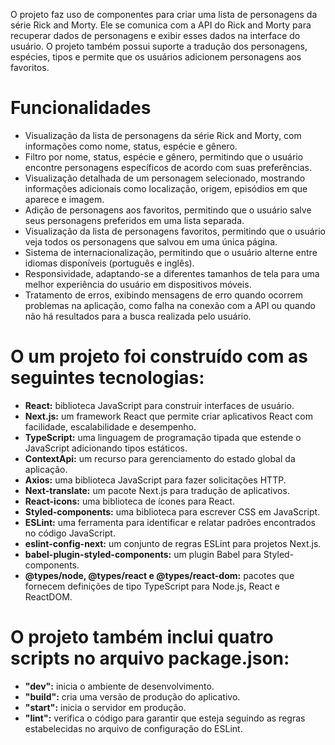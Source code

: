 O projeto faz uso de componentes para criar uma lista de personagens da série Rick and Morty. Ele se comunica com a API do Rick and Morty para recuperar dados de personagens e exibir esses dados na interface do usuário. O projeto também possui suporte a tradução dos personagens, espécies, tipos  e permite que os usuários adicionem personagens aos favoritos.

# Funcionalidades

- Visualização da lista de personagens da série Rick and Morty, com informações como nome, status, espécie e gênero.
- Filtro por nome, status, espécie e gênero, permitindo que o usuário encontre personagens específicos de acordo com suas preferências.
- Visualização detalhada de um personagem selecionado, mostrando informações adicionais como localização, origem, episódios em que aparece e imagem.
- Adição de personagens aos favoritos, permitindo que o usuário salve seus personagens preferidos em uma lista separada.
- Visualização da lista de personagens favoritos, permitindo que o usuário veja todos os personagens que salvou em uma única página.
- Sistema de internacionalização, permitindo que o usuário alterne entre idiomas disponíveis (português e inglês).
- Responsividade, adaptando-se a diferentes tamanhos de tela para uma melhor experiência do usuário em dispositivos móveis.
- Tratamento de erros, exibindo mensagens de erro quando ocorrem problemas na aplicação, como falha na conexão com a API ou quando não há resultados para a busca realizada pelo usuário.

# O um projeto  foi construído com as seguintes tecnologias:

- **React:** biblioteca JavaScript para construir interfaces de usuário.
- **Next.js:** um framework React que permite criar aplicativos React com facilidade, escalabilidade e desempenho.
- **TypeScript:** uma linguagem de programação tipada que estende o JavaScript adicionando tipos estáticos.
- **ContextApi:** um recurso para gerenciamento do estado global da aplicação.
- **Axios:** uma biblioteca JavaScript para fazer solicitações HTTP.
- **Next-translate:** um pacote Next.js para tradução de aplicativos.
- **React-icons:** uma biblioteca de ícones para React.
- **Styled-components:** uma biblioteca para escrever CSS em JavaScript.
- **ESLint:** uma ferramenta para identificar e relatar padrões encontrados no código JavaScript.
- **eslint-config-next:** um conjunto de regras ESLint para projetos Next.js.
- **babel-plugin-styled-components:** um plugin Babel para Styled-components.
- **@types/node, @types/react e @types/react-dom:** pacotes que fornecem definições de tipo TypeScript para Node.js, React e ReactDOM.

# O projeto também inclui quatro scripts no arquivo package.json:

- **"dev":** inicia o ambiente de desenvolvimento.
- **"build":** cria uma versão de produção do aplicativo.
- **"start":** inicia o servidor em produção.
- **"lint":** verifica o código para garantir que esteja seguindo as regras estabelecidas no arquivo de configuração do ESLint.
